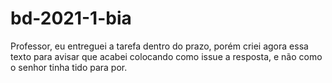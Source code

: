 # bd-2021-1-bia
Professor, eu entreguei a tarefa dentro do prazo, porém criei agora essa texto para avisar que acabei colocando como issue a resposta, e não como o senhor tinha tido para por.
